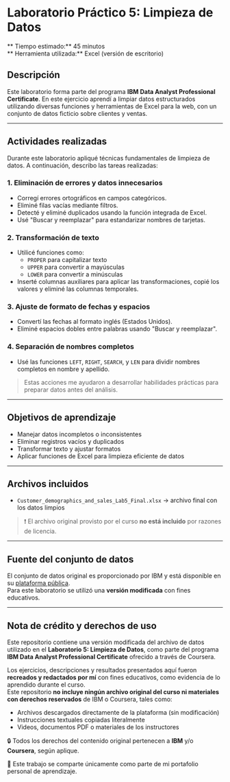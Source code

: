 # Laboratorio Práctico 5: Limpieza de Datos

** Tiempo estimado:** 45 minutos  
** Herramienta utilizada:** Excel (versión de escritorio)

## Descripción

Este laboratorio forma parte del programa **IBM Data Analyst Professional Certificate**. En este ejercicio aprendí a limpiar datos estructurados utilizando diversas funciones y herramientas de Excel para la web, con un conjunto de datos ficticio sobre clientes y ventas.

---

## Actividades realizadas

Durante este laboratorio apliqué técnicas fundamentales de limpieza de datos. A continuación, describo las tareas realizadas:

### 1. Eliminación de errores y datos innecesarios
- Corregí errores ortográficos en campos categóricos.
- Eliminé filas vacías mediante filtros.
- Detecté y eliminé duplicados usando la función integrada de Excel.
- Usé "Buscar y reemplazar" para estandarizar nombres de tarjetas.

### 2. Transformación de texto
- Utilicé funciones como:
  - `PROPER` para capitalizar texto
  - `UPPER` para convertir a mayúsculas
  - `LOWER` para convertir a minúsculas
- Inserté columnas auxiliares para aplicar las transformaciones, copié los valores y eliminé las columnas temporales.

### 3. Ajuste de formato de fechas y espacios
- Convertí las fechas al formato inglés (Estados Unidos).
- Eliminé espacios dobles entre palabras usando "Buscar y reemplazar".

### 4. Separación de nombres completos
- Usé las funciones `LEFT`, `RIGHT`, `SEARCH`, y `LEN` para dividir nombres completos en nombre y apellido.

> Estas acciones me ayudaron a desarrollar habilidades prácticas para preparar datos antes del análisis.

---

## Objetivos de aprendizaje

- Manejar datos incompletos o inconsistentes
- Eliminar registros vacíos y duplicados
- Transformar texto y ajustar formatos
- Aplicar funciones de Excel para limpieza eficiente de datos

---

## Archivos incluidos

- `Customer_demographics_and_sales_Lab5_Final.xlsx` → archivo final con los datos limpios

> ❗ El archivo original provisto por el curso **no está incluido** por razones de licencia.

---

## Fuente del conjunto de datos

El conjunto de datos original es proporcionado por IBM y está disponible en su [plataforma pública](https://dataplatform.cloud.ibm.com/exchange/public/entry/view/f8ccaf607372882403a37d9019b3abf4).  
Para este laboratorio se utilizó una **versión modificada** con fines educativos.

---

## Nota de crédito y derechos de uso

Este repositorio contiene una versión modificada del archivo de datos utilizado en el **Laboratorio 5: Limpieza de Datos**, como parte del programa **IBM Data Analyst Professional Certificate** ofrecido a través de Coursera.

Los ejercicios, descripciones y resultados presentados aquí fueron **recreados y redactados por mí** con fines educativos, como evidencia de lo aprendido durante el curso.  
Este repositorio **no incluye ningún archivo original del curso ni materiales con derechos reservados** de IBM o Coursera, tales como:

- Archivos descargados directamente de la plataforma (sin modificación)
- Instrucciones textuales copiadas literalmente
- Videos, documentos PDF o materiales de los instructores

🔒 Todos los derechos del contenido original pertenecen a **IBM** y/o **Coursera**, según aplique.

📌 Este trabajo se comparte únicamente como parte de mi portafolio personal de aprendizaje.
